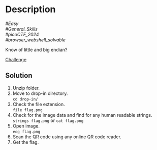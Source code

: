 # Description

_#Easy_<br>
_#General_Skills_<br>
_#picoCTF_2024_<br>
_#browser_webshell_solvable_<br>

Know of little and big endian?

[Challenge](../endianness/endianness.c)

## Solution

1. Unzip folder.
2. Move to drop-in directory.<br>
   `cd drop-in/`
3. Check the file extension.<br>
   `file flag.png`
4. Check for the image data and find for any human readable strings.<br>
   `strings flag.png` or `cat flag.png`
5. Open image.<br>
   `eog flag.png`
6. Scan the QR code using any online QR code reader.
7. Get the flag.


